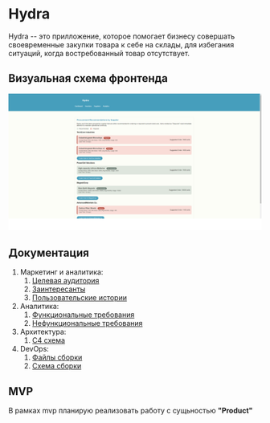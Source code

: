 # Hydra

Hydra -- это прилложение, которое помогает бизнесу совершать своевременные закупки товара к себе на склады, для избегания
ситуаций, когда востребованный товар отсутствует.

## Визуальная схема фронтенда

![Макет фронта](imgs/design-layout.png)

## Документация

1. Маркетинг и аналитика:
    1. [Целевая аудитория](./docs/01-biz/01-target-audience.md)
    2. [Заинтересанты](./docs/01-biz/02-stakeholders.md)
    3. [Пользовательские истории](./docs/01-biz/03-bizreq.md)
2. Аналитика:
    1. [Функциональные требования](./docs/02-analysis/01-functional-requiremens.md)
    2. [Нефункциональные требования](./docs/02-analysis/02-nonfunctional-requirements.md)
3. Архитектура:
   1. [C4 схема](./docs/03-arch/arch.md)
4. DevOps:
   1. [Файлы сборки](./deploy)
   2. [Схема сборки](./docs/04-devops/devops.md)

## MVP

В рамках mvp планирую реализовать работу с сущьностью **"Product"**
